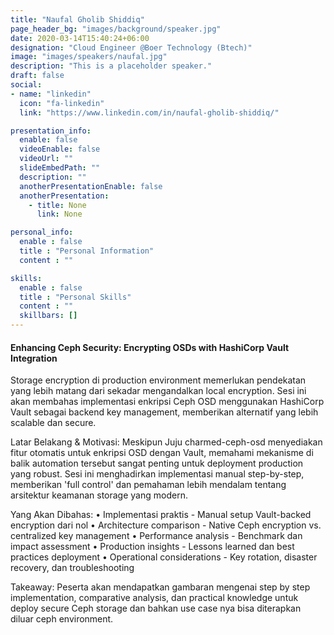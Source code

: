 ```yaml
---
title: "Naufal Gholib Shiddiq"
page_header_bg: "images/background/speaker.jpg"
date: 2020-03-14T15:40:24+06:00
designation: "Cloud Engineer @Boer Technology (Btech)"
image: "images/speakers/naufal.jpg"
description: "This is a placeholder speaker."
draft: false
social:
- name: "linkedin"
  icon: "fa-linkedin"
  link: "https://www.linkedin.com/in/naufal-gholib-shiddiq/"

presentation_info:
  enable: false
  videoEnable: false
  videoUrl: ""
  slideEmbedPath: ""
  description: ""
  anotherPresentationEnable: false
  anotherPresentation:
    - title: None
      link: None

personal_info:
  enable : false
  title : "Personal Information"
  content : ""

skills:
  enable : false
  title : "Personal Skills"
  content : ""
  skillbars: []
---
```


#### Enhancing Ceph Security: Encrypting OSDs with HashiCorp Vault Integration

Storage encryption di production environment memerlukan pendekatan yang lebih matang dari sekadar mengandalkan local encryption. Sesi ini akan membahas implementasi enkripsi Ceph OSD menggunakan HashiCorp Vault sebagai backend key management, memberikan alternatif yang lebih scalable dan secure.

Latar Belakang & Motivasi: 
Meskipun Juju charmed-ceph-osd menyediakan fitur otomatis untuk enkripsi OSD dengan Vault, memahami mekanisme di balik automation tersebut sangat penting untuk deployment production yang robust. Sesi ini menghadirkan implementasi manual step-by-step, memberikan 'full control' dan pemahaman lebih mendalam tentang arsitektur keamanan storage yang modern.

Yang Akan Dibahas: 
• Implementasi praktis - Manual setup Vault-backed encryption dari nol 
• Architecture comparison - Native Ceph encryption vs. centralized key management
• Performance analysis - Benchmark dan impact assessment 
• Production insights - Lessons learned dan best practices deployment 
• Operational considerations - Key rotation, disaster recovery, dan troubleshooting

Takeaway: Peserta akan mendapatkan gambaran mengenai step by step implementation, comparative analysis, dan practical knowledge untuk deploy secure Ceph storage dan bahkan use case nya bisa diterapkan diluar ceph environment.